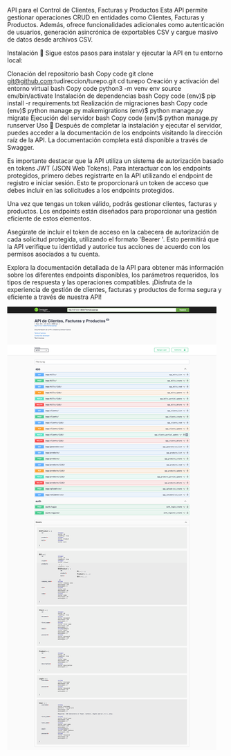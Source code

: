 API para el Control de Clientes, Facturas y Productos
Esta API permite gestionar operaciones CRUD en entidades como Clientes, Facturas y Productos. Además, ofrece funcionalidades adicionales como autenticación de usuarios, generación asincrónica de exportables CSV y cargue masivo de datos desde archivos CSV.

Instalación 🔧
Sigue estos pasos para instalar y ejecutar la API en tu entorno local:

Clonación del repositorio
bash
Copy code
git clone git@github.com:tudireccion/turepo.git
cd turepo
Creación y activación del entorno virtual
bash
Copy code
python3 -m venv env
source env/bin/activate
Instalación de dependencias
bash
Copy code
(env)$ pip install -r requirements.txt
Realización de migraciones
bash
Copy code
(env)$ python manage.py makemigrations
(env)$ python manage.py migrate
Ejecución del servidor
bash
Copy code
(env)$ python manage.py runserver
Uso 🚀
Después de completar la instalación y ejecutar el servidor, puedes acceder a la documentación de los endpoints visitando la dirección raíz de la API. La documentación completa está disponible a través de Swagger.

Es importante destacar que la API utiliza un sistema de autorización basado en tokens JWT (JSON Web Tokens). Para interactuar con los endpoints protegidos, primero debes registrarte en la API utilizando el endpoint de registro e iniciar sesión. Esto te proporcionará un token de acceso que debes incluir en las solicitudes a los endpoints protegidos.

Una vez que tengas un token válido, podrás gestionar clientes, facturas y productos. Los endpoints están diseñados para proporcionar una gestión eficiente de estos elementos.

Asegúrate de incluir el token de acceso en la cabecera de autorización de cada solicitud protegida, utilizando el formato 'Bearer '. Esto permitirá que la API verifique tu identidad y autorice tus acciones de acuerdo con los permisos asociados a tu cuenta.

Explora la documentación detallada de la API para obtener más información sobre los diferentes endpoints disponibles, los parámetros requeridos, los tipos de respuesta y las operaciones compatibles. ¡Disfruta de la experiencia de gestión de clientes, facturas y productos de forma segura y eficiente a través de nuestra API!

![Swgger ](/Swagger%20-%20API%20de%20Clientes,%20Facturas%20y%20Productos.png)